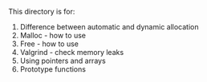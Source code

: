 This directory is for:
1. Difference between automatic and dynamic allocation
2. Malloc - how to use
3. Free - how to use
4. Valgrind - check memory leaks
5. Using pointers and arrays
6. Prototype functions
